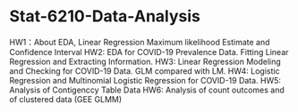 # Stat-6210-Data-Analysis
HW1：About EDA, Linear Regression Maximum likelihood Estimate and Confidence Interval
HW2: EDA for COVID-19 Prevalence Data. Fitting Linear Regression and Extracting Information.
HW3: Linear Regression Modeling and Checking for COVID-19 Data. GLM compared with LM.
HW4: Logistic Regression and Multinomial Logistic Regression for COVID-19 Data.
HW5: Analysis of Contigenccy Table Data
HW6: Analysis of count outcomes and of clustered data (GEE GLMM)
